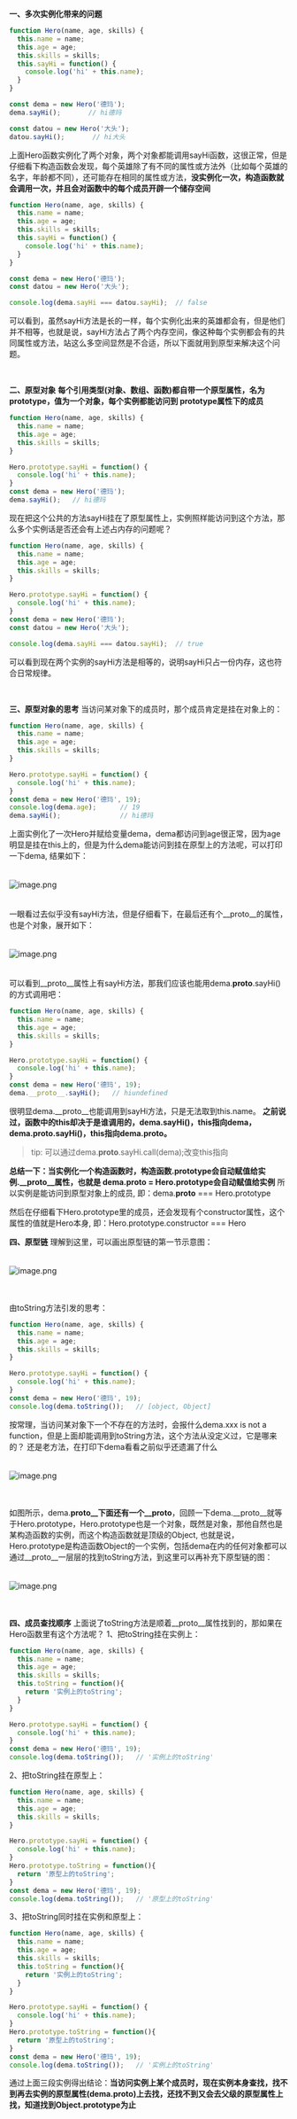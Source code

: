 **一、多次实例化带来的问题**

```javascript
function Hero(name, age, skills) {
  this.name = name;
  this.age = age;
  this.skills = skills;
  this.sayHi = function() {
    console.log('hi' + this.name);
  }
}

const dema = new Hero('德玛');
dema.sayHi();       // hi德玛

const datou = new Hero('大头');
datou.sayHi();       // hi大头
```

上面Hero函数实例化了两个对象，两个对象都能调用sayHi函数，这很正常，但是仔细看下构造函数会发现，每个英雄除了有不同的属性或方法外（比如每个英雄的名字，年龄都不同），还可能存在相同的属性或方法，**没实例化一次，构造函数就会调用一次，并且会对函数中的每个成员开辟一个储存空间**

```javascript
function Hero(name, age, skills) {
  this.name = name;
  this.age = age;
  this.skills = skills;
  this.sayHi = function() {
    console.log('hi' + this.name);
  }
}

const dema = new Hero('德玛');
const datou = new Hero('大头');

console.log(dema.sayHi === datou.sayHi);  // false
```

可以看到，虽然sayHi方法是长的一样，每个实例化出来的英雄都会有，但是他们并不相等，也就是说，sayHi方法占了两个内存空间，像这种每个实例都会有的共同属性或方法，站这么多空间显然是不合适，所以下面就用到原型来解决这个问题。

&nbsp;
&nbsp;
&nbsp;

**二、原型对象**
**每个引用类型(对象、数组、函数)都自带一个原型属性，名为prototype，值为一个对象，每个实例都能访问到 prototype属性下的成员**
```javascript
function Hero(name, age, skills) {
  this.name = name;
  this.age = age;
  this.skills = skills;
}

Hero.prototype.sayHi = function() {
  console.log('hi' + this.name);
}
const dema = new Hero('德玛');
dema.sayHi();   // hi德玛
```
现在把这个公共的方法sayHi挂在了原型属性上，实例照样能访问到这个方法，那么多个实例话是否还会有上述占内存的问题呢？
```javascript
function Hero(name, age, skills) {
  this.name = name;
  this.age = age;
  this.skills = skills;
}

Hero.prototype.sayHi = function() {
  console.log('hi' + this.name);
}
const dema = new Hero('德玛');
const datou = new Hero('大头');

console.log(dema.sayHi === datou.sayHi);  // true
```
可以看到现在两个实例的sayHi方法是相等的，说明sayHi只占一份内存，这也符合日常规律。

&nbsp;
&nbsp;
&nbsp;

**三、原型对象的思考**
当访问某对象下的成员时，那个成员肯定是挂在对象上的：
```javascript
function Hero(name, age, skills) {
  this.name = name;
  this.age = age;
  this.skills = skills;
}

Hero.prototype.sayHi = function() {
  console.log('hi' + this.name);
}
const dema = new Hero('德玛', 19);
console.log(dema.age);      // 19
dema.sayHi();               // hi德玛
```
上面实例化了一次Hero并赋给变量dema，dema都访问到age很正常，因为age明显是挂在this上的，但是为什么dema能访问到挂在原型上的方法呢，可以打印一下dema, 结果如下：
<br /><br /><br />
![image.png](../../imgs/2-2-1.png)
<br /><br /><br />
一眼看过去似乎没有sayHi方法，但是仔细看下，在最后还有个__proto__的属性，也是个对象，展开如下：
<br /><br /><br />
![image.png](../../imgs/2-2-2.png)
<br /><br /><br />
可以看到__proto__属性上有sayHi方法，那我们应该也能用dema.__proto__.sayHi()的方式调用吧：

```javascript
function Hero(name, age, skills) {
  this.name = name;
  this.age = age;
  this.skills = skills;
}

Hero.prototype.sayHi = function() {
  console.log('hi' + this.name);
}
const dema = new Hero('德玛', 19);
dema.__proto__.sayHi();   // hiundefined
```

很明显dema.__proto__也能调用到sayHi方法，只是无法取到this.name。
**之前说过，函数中的this却决于是谁调用的，dema.sayHi()，this指向dema，dema.__proto__.sayHi()，this指向dema.__proto__。**

> tip: 可以通过dema.__proto__.sayHi.call(dema);改变this指向

**总结一下：当实例化一个构造函数时，构造函数.prototype会自动赋值给实例.__proto__属性，也就是 dema.__proto__ = Hero.prototype会自动赋值给实例**
所以实例是能访问到原型对象上的成员, 即：dema.__proto__ === Hero.prototype

然后在仔细看下Hero.prototype里的成员，还会发现有个constructor属性，这个属性的值就是Hero本身,
即：Hero.prototype.constructor === Hero



**四、原型链**
理解到这里，可以画出原型链的第一节示意图：
<br /><br /><br />
![image.png](../../imgs/2-2-3.png)
<br /><br /><br />


由toString方法引发的思考：

```javascript
function Hero(name, age, skills) {
  this.name = name;
  this.age = age;
  this.skills = skills;
}

Hero.prototype.sayHi = function() {
  console.log('hi' + this.name);
}
const dema = new Hero('德玛', 19);
console.log(dema.toString());   // [object, Object]
```

按常理，当访问某对象下一个不存在的方法时，会报什么dema.xxx is not a function，但是上面却能调用到toString方法，这个方法从没定义过，它是哪来的？
还是老方法，在打印下dema看看之前似乎还遗漏了什么
<br /><br /><br />
![image.png](../../imgs/2-2-4.png)
<br /><br /><br />

如图所示，dema.__proto__下面还有一个__proto__，回顾一下dema.__proto__就等于Hero.prototype，Hero.prototype也是一个对象，既然是对象，那他自然也是某构造函数的实例，而这个构造函数就是顶级的Object,
也就是说，Hero.prototype是构造函数Object的一个实例，包括dema在内的任何对象都可以通过__proto__一层层的找到toString方法，到这里可以再补充下原型链的图：
<br /><br /><br />
![image.png](../../imgs/2-2-5.png)
<br /><br /><br />


**四、成员查找顺序**
上面说了toString方法是顺着__proto__属性找到的，那如果在Hero函数里有这个方法呢？
1、把toString挂在实例上：
```javascript
function Hero(name, age, skills) {
  this.name = name;
  this.age = age;
  this.skills = skills;
  this.toString = function(){
    return '实例上的toString';
  }
}

Hero.prototype.sayHi = function() {
  console.log('hi' + this.name);
}
const dema = new Hero('德玛', 19);
console.log(dema.toString());   // '实例上的toString'
```

2、把toString挂在原型上：
```javascript
function Hero(name, age, skills) {
  this.name = name;
  this.age = age;
  this.skills = skills;
}

Hero.prototype.sayHi = function() {
  console.log('hi' + this.name);
}
Hero.prototype.toString = function(){
  return '原型上的toString';
}
const dema = new Hero('德玛', 19);
console.log(dema.toString());   // '原型上的toString'
```

3、把toString同时挂在实例和原型上：

```javascript
function Hero(name, age, skills) {
  this.name = name;
  this.age = age;
  this.skills = skills;
  this.toString = function(){
    return '实例上的toString';
  }
}

Hero.prototype.sayHi = function() {
  console.log('hi' + this.name);
}
Hero.prototype.toString = function(){
  return '原型上的toString';
}
const dema = new Hero('德玛', 19);
console.log(dema.toString());   // '实例上的toString'
```


通过上面三段实例得出结论：**当访问实例上某个成员时，现在实例本身查找，找不到再去实例的原型属性(dema.__proto__)上去找，还找不到又会去父级的原型属性上找，知道找到Object.prototype为止**
